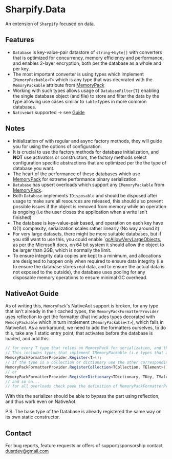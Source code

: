 # Sharpify.Data

An extension of `Sharpify` focused on data.

## Features

* `Database` is key-value-pair datastore of `string`->`byte[]` with converters that is optimized for concurrency, memory efficiency and performance, and enables 2-layer encryption, both per the database as a whole and per key.
* The most important converter is using types which implement `IMemoryPackable<T>` which is any type that was decorated with the `MemoryPackable` attribute from [MemoryPack](https://github.com/Cysharp/MemoryPack)
* Working with such types allows usage of `DatabaseFilter{T}` enabling the single database object (and file) to store and filter the data by the type allowing use cases similar to `table` types in more common databases.
* `NativeAot` supported -> see [Guide](#nativeaot-guide)

## Notes

* Initialization of with regular and async factory methods, they will guide you for using the options of configuration.
* It is crucial to use the factory methods for database initialization, and **NOT** use activators or constructors, the factory methods select configuration specific abstractions that are optimized per the the type of database you want.
* The heart of the performance of these databases which use [MemoryPack](https://github.com/Cysharp/MemoryPack) for extreme performance binary serialization.
* `Database` has upsert overloads which support any `IMemoryPackable` from [MemoryPack](https://github.com/Cysharp/MemoryPack).
* Both `Database` implements `IDisposable` and should be disposed after usage to make sure all resources are released, this should also prevent possible issues if the object is removed from memory while an operation is ongoing (i.e the user closes the application when a write isn't finished)
* The database is key-value-pair based, and operation on each key have O(1) complexity, serialization scales rather linearly (No way around it).
* For very large datasets, there might be more suitable databases, but if you still want to use this, you could enable `[gcAllowVeryLargeObjects](https://learn.microsoft.com/en-us/dotnet/framework/configure-apps/file-schema/runtime/gcallowverylargeobjects-element), as per the Microsoft docs, on 64 bit system it should allow the object to be larger than 2GB, which is normally the limit.
* To ensure integrity data copies are kept to a minimum, and allocations are designed to happen only when required to ensure data integrity (i.e to ensure the database stores real data, and to ensure the actual data is not exposed to the outside), the database uses pooling for any disposable memory operations to ensure minimal GC overhead.

## NativeAot Guide

As of writing this, `MemoryPack`'s NativeAot support is broken, for any type that isn't already in their cached types, the `MemoryPackFormatterProvider` uses reflection to get the formatter (that includes types decorated with `MemoryPackable` which in turn implement `IMemoryPackable<T>`), which fails in NativeAot.
As a workaround, we need to add the formatters ourselves, to do this, take any 1 static entry point, that activates before the database is loaded, and add this:

```csharp
// for every T type that relies on MemoryPack for serialization, and their inheritance hierarchy
// This includes types that implement IMemoryPackable (i.e types that are decorated with MemoryPackable)
MemoryPackFormatterProvider.Register<T>();
// If the type is a collection or dictionary use the other corresponding overloads:
MemoryPackFormatterProvider.RegisterCollection<TCollection, TElement>();
// or
MemoryPackFormatterProvider.RegisterDictionary<TDictionary, TKey, TValue>();
// and so on...
// for all overloads check peek the definition of MemoryPackFormatterProvider, or their Github Repo
```

With this the serializer should be able to bypass the part using reflection, and thus work even on NativeAot.

P.S. The base type of the Database is already registered the same way on its own static constructor.

## Contact

For bug reports, feature requests or offers of support/sponsorship contact <dusrdev@gmail.com>
